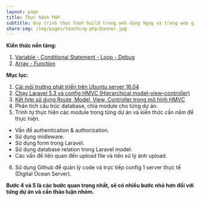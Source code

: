 ```yaml
---
layout: page
title: Thực hành PHP.
subtitle: Quy trình thực hành build trang web dạng 9gag và trang web giới thiệu đặc sản.
share-img: /img/pages/teaching-php/banner.jpg
---
```


**Kiến thức nền tảng:**

1. [Variable - Conditional Statement - Loop - Debug](/teaching-php-variable-condition-loop-debug)
2. [Array - Function](/teaching-php-array-function)

**Mục lục:**

1. [Cài môi trường phát triển trên Ubuntu server 16.04](/teaching-php-server-config)
2. [Chạy Laravel 5.3 và config HMVC (Hierarchical model–view–controller)](/teaching-php-laravel-hmvc)
3. [Kết hợp sử dụng Route, Model, View, Controller trong mô hình HMVC](/teaching-php-using-hmvc)
4. Phân tích cấu trúc database, chia module cho từng dự án.
5. Trình tự thực hiện các module trong từng dự án và kiến thức cần nắm để thực hiện.
  * Vấn đề authentication & authorization.
  * Sử dụng midleware.
  * Sử dụng form trong Laravel.
  * Sử dụng database relation trong Laravel model.
  * Các vấn đề liên quan đến upload file và tiền xử lý ảnh upload.
6. Sử dụng Github để quản lý code và trực tiếp config 1 server thực tế (Digital Ocean Server).

**Bước 4 và 5 là các bước quan trọng nhất, sẽ có nhiều bước nhỏ hơn đối với từng dự án và cần thảo luận nhóm.**